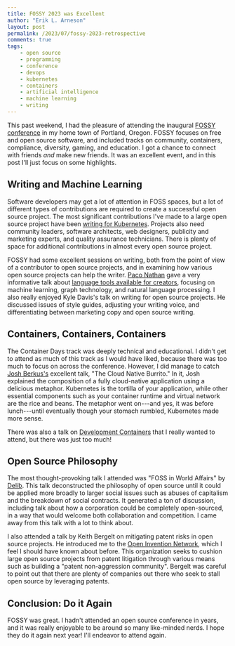 ```yaml
---
title: FOSSY 2023 was Excellent
author: "Erik L. Arneson"
layout: post
permalink: /2023/07/fossy-2023-retrospective
comments: true
tags:
    - open source
    - programming
    - conference
    - devops
    - kubernetes
    - containers
    - artificial intelligence
    - machine learning
    - writing
---
```


This past weekend, I had the pleasure of attending the inaugural [FOSSY conference](https://2023.fossy.us/) in my home town of Portland, Oregon. FOSSY focuses on free and open source software, and included tracks on community, containers, compliance, diversity, gaming, and education. I got a chance to connect with friends *and* make new friends. It was an excellent event, and in this post I'll just focus on some highlights.

<!--more-->

## Writing and Machine Learning

Software developers may get a lot of attention in FOSS spaces, but a lot of different types of contributions are required to create a successful open source project. The most significant contributions I've made to a large open source project have been [writing for Kubernetes](https://www.kubernetes.dev/blog/2020/09/28/contributing-to-the-development-guide/). Projects also need community leaders, software architects, web designers, publicity and marketing experts, and quality assurance technicians. There is plenty of space for additional contributions in almost every open source project.

FOSSY had some excellent sessions on writing, both from the point of view of a contributor to open source projects, and in examining how various open source projects can help the writer. [Paco Nathan](https://derwen.ai/paco) gave a very informative talk about [language tools available for creators](https://derwen.ai/s/rhvg), focusing on machine learning, graph technology, and natural language processing. I also really enjoyed Kyle Davis's talk on writing for open source projects. He discussed issues of style guides, adjusting your writing voice, and differentiating between marketing copy and open source writing.

## Containers, Containers, Containers

The Container Days track was deeply technical and educational. I didn't get to attend as much of this track as I would have liked, because there was too much to focus on across the conference. However, I did manage to catch [Josh Berkus's](https://berkus.org/) excellent talk, "The Cloud Native Burrito." In it, Josh explained the composition of a fully cloud-native application using a delicious metaphor. Kubernetes is the tortilla of your application, while other essential components such as your container runtime and virtual network are the rice and beans. The metaphor went on---and yes, it was before lunch---until eventually though your stomach rumbled, Kubernetes made more sense.

There was also a talk on [Development Containers](https://containers.dev/) that I really wanted to attend, but there was just too much! 

## Open Source Philosophy

The most thought-provoking talk I attended was "FOSS in World Affairs" by [Delib](https://mastodon.social/@delib). This talk deconstructed the philosophy of open source until it could be applied more broadly to larger social issues such as abuses of capitalism and the breakdown of social contracts. It generated a ton of discussion, including talk about how a corporation could be completely open-sourced, in a way that would welcome both collaboration and competition. I came away from this talk with a lot to think about.

I also attended a talk by Keith Bergelt on mitigating patent risks in open source projects. He introduced me to the [Open Invention Network](https://openinventionnetwork.com/), which I feel I should have known about before. This organization seeks to cushion large open source projects from patent litigation through various means such as building a "patent non-aggression community". Bergelt was careful to point out that there are plenty of companies out there who seek to stall open source by leveraging patents. 

## Conclusion: Do it Again

FOSSY was great. I hadn't attended an open source conference in years, and it was really enjoyable to be around so many like-minded nerds. I hope they do it again next year! I'll endeavor to attend again.


